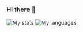 ### Hi there 👋

<!--
**sharmavivek223/sharmavivek223** is a ✨ _special_ ✨ repository because its `README.md` (this file) appears on your GitHub profile.

Here are some ideas to get you started:

- 🔭 I’m currently working on ...
- 🌱 I’m currently learning ...
- 👯 I’m looking to collaborate on ...
- 🤔 I’m looking for help with ...
- 💬 Ask me about ...
- 📫 How to reach me: ...
- 😄 Pronouns: ...
- ⚡ Fun fact: ...
-->
![My stats](https://github-readme-stats.vercel.app/api?username=sharmavivek223&theme=dark&show_icons=true&title_color=fb8500&icon_color=fb8500&border_color=fb8500&include_all_commits=true&custom_title=My+stats)
![My languages](https://github-readme-stats.vercel.app/api/top-langs/?username=sharmavivek223&layout=compact&theme=dark&show_icons=true&title_color=fb8500&icon_color=fb8500&border_color=fb8500&include_all_commits=true&custom_title=Languages)
